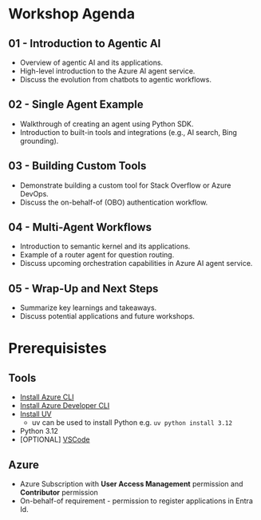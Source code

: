 # Workshop Agenda

## 01 - Introduction to Agentic AI
- Overview of agentic AI and its applications.
- High-level introduction to the Azure AI agent service.
- Discuss the evolution from chatbots to agentic workflows.

## 02 - Single Agent Example
- Walkthrough of creating an agent using Python SDK.
- Introduction to built-in tools and integrations (e.g., AI search, Bing grounding).

## 03 - Building Custom Tools
- Demonstrate building a custom tool for Stack Overflow or Azure DevOps.
- Discuss the on-behalf-of (OBO) authentication workflow.

## 04 - Multi-Agent Workflows
- Introduction to semantic kernel and its applications.
- Example of a router agent for question routing.
- Discuss upcoming orchestration capabilities in Azure AI agent service.

## 05 - Wrap-Up and Next Steps
- Summarize key learnings and takeaways.
- Discuss potential applications and future workshops.

# Prerequisistes 

## Tools

- [Install Azure CLI](https://learn.microsoft.com/en-us/cli/azure/install-azure-cli?view=azure-cli-latest)
- [Install Azure Developer CLI](https://learn.microsoft.com/en-us/azure/developer/azure-developer-cli/install-azd?tabs=winget-windows%2Cbrew-mac%2Cscript-linux&pivots=os-windows)
- [Install UV](https://docs.astral.sh/uv/getting-started/installation/)
  - uv can be used to install Python e.g. `uv python install 3.12`
- Python 3.12
- [OPTIONAL] [VSCode](https://code.visualstudio.com/download)

## Azure

- Azure Subscription with **User Access Management** permission and **Contributor** permission
- On-behalf-of requirement - permission to register applications in Entra Id.